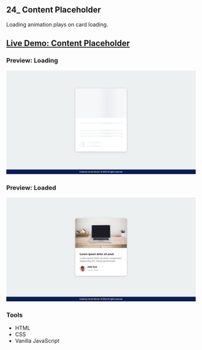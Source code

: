 ## 24_ Content Placeholder

Loading animation plays on card loading.

## [Live Demo: Content Placeholder](https://24-content-placeholder-gdbecker.netlify.app/)

### Preview: Loading

!["HomePage"](./HomePage-Loading.png)

### Preview: Loaded

!["HomePage"](./HomePage-Loaded.png)

### Tools
- HTML
- CSS
- Vanilla JavaScript